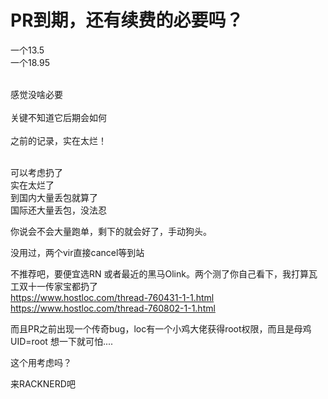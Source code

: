 # PR到期，还有续费的必要吗？


一个13.5<br />
一个18.95<br />
<br />


感觉没啥必要<br />
<br />
关键不知道它后期会如何<br />
<br />
之前的记录，实在太烂！<br />
<br />
<img src="static/image/smiley/default/lol.gif" smilieid="12" border="0" alt="" /><img src="static/image/smiley/default/lol.gif" smilieid="12" border="0" alt="" /><img src="static/image/smiley/default/lol.gif" smilieid="12" border="0" alt="" />

可以考虑扔了<br />
实在太烂了<br />
到国内大量丢包就算了<br />
国际还大量丢包，没法忍

你说会不会大量跑单，剩下的就会好了，手动狗头。

没用过，两个vir直接cancel等到站

不推荐吧，要便宜选RN 或者最近的黑马Olink。两个测了你自己看下，我打算瓦工双十一传家宝都扔了<br />
<a href="https://www.hostloc.com/thread-760431-1-1.html" target="_blank">https://www.hostloc.com/thread-760431-1-1.html</a><br />
<a href="https://www.hostloc.com/thread-760802-1-1.html" target="_blank">https://www.hostloc.com/thread-760802-1-1.html</a><img id="aimg_Qax6F" onclick="zoom(this, this.src, 0, 0, 0)" class="zoom" src="https://cdn.jsdelivr.net/gh/hishis/forum-master/public/images/patch.gif" onmouseover="img_onmouseoverfunc(this)" onload="thumbImg(this)" border="0" alt="" />

而且PR之前出现一个传奇bug，loc有一个小鸡大佬获得root权限，而且是母鸡 UID=root 想一下就可怕....<img id="aimg_wIbF8" onclick="zoom(this, this.src, 0, 0, 0)" class="zoom" src="https://cdn.jsdelivr.net/gh/hishis/forum-master/public/images/patch.gif" onmouseover="img_onmouseoverfunc(this)" onload="thumbImg(this)" border="0" alt="" />

这个用考虑吗？

来RACKNERD吧

